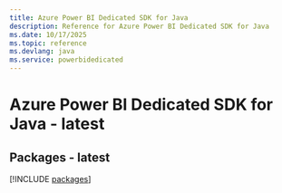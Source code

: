 ```yaml
---
title: Azure Power BI Dedicated SDK for Java
description: Reference for Azure Power BI Dedicated SDK for Java
ms.date: 10/17/2025
ms.topic: reference
ms.devlang: java
ms.service: powerbidedicated
---
```

# Azure Power BI Dedicated SDK for Java - latest
## Packages - latest
[!INCLUDE [packages](power-bi-dedicated-index.md)]